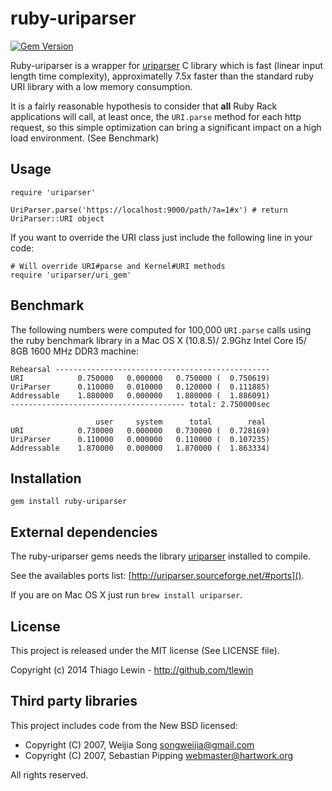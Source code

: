 # ruby-uriparser

[![Gem Version](https://badge.fury.io/rb/ruby-uriparser.png)](http://badge.fury.io/rb/ruby-uriparser)

Ruby-uriparser is a wrapper for [uriparser](http://uriparser.sourceforge.net/) C library which is fast (linear input length time complexity), approximatelly 7.5x faster than the standard ruby URI library with a low memory consumption.

It is a fairly reasonable hypothesis to consider that __all__ Ruby Rack applications will call, at least once, the `URI.parse` method for each http request, so this simple optimization can bring a significant impact on a high load environment. (See Benchmark)

## Usage

    require 'uriparser'

    UriParser.parse('https://localhost:9000/path/?a=1#x') # return UriParser::URI object

If you want to override the URI class just include the following line in your code:

    # Will override URI#parse and Kernel#URI methods
    require 'uriparser/uri_gem'

## Benchmark

The following numbers were computed for 100,000 `URI.parse` calls using the ruby benchmark library in a Mac OS X (10.8.5)/ 2.9Ghz Intel Core I5/ 8GB 1600 MHz DDR3 machine:

    Rehearsal ------------------------------------------------
    URI            0.750000   0.000000   0.750000 (  0.750619)
    UriParser      0.110000   0.010000   0.120000 (  0.111885)
    Addressable    1.880000   0.000000   1.880000 (  1.886091)
    --------------------------------------- total: 2.750000sec

                       user     system      total        real
    URI            0.730000   0.000000   0.730000 (  0.728169)
    UriParser      0.110000   0.000000   0.110000 (  0.107235)
    Addressable    1.870000   0.000000   1.870000 (  1.863334)

## Installation

    gem install ruby-uriparser

## External dependencies

The ruby-uriparser gems needs the library [uriparser](http://uriparser.sourceforge.net/) installed to compile.

See the availables ports list: [http://uriparser.sourceforge.net/#ports]().

If you are on Mac OS X just run `brew install uriparser`.

## License

This project is released under the MIT license (See LICENSE file).

Copyright (c) 2014 Thiago Lewin - http://github.com/tlewin

## Third party libraries

This project includes code from the New BSD licensed:
* Copyright (C) 2007, Weijia Song <songweijia@gmail.com>
* Copyright (C) 2007, Sebastian Pipping <webmaster@hartwork.org>

All rights reserved.